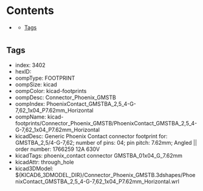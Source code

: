 



Contents
========

* [](#)
	* [Tags](#tags)

# 

## Tags

- index: 3402
- hexID: 
- oompType: FOOTPRINT
- oompSize: kicad
- oompColor: kicad-footprints
- oompDesc: Connector_Phoenix_GMSTB
- oompIndex: PhoenixContact_GMSTBA_2,5_4-G-7,62_1x04_P7.62mm_Horizontal
- oompName: kicad-footprints/Connector_Phoenix_GMSTB/PhoenixContact_GMSTBA_2,5_4-G-7,62_1x04_P7.62mm_Horizontal
- kicadDesc: Generic Phoenix Contact connector footprint for: GMSTBA_2,5/4-G-7,62; number of pins: 04; pin pitch: 7.62mm; Angled || order number: 1766259 12A 630V
- kicadTags: phoenix_contact connector GMSTBA_01x04_G_7.62mm
- kicadAttr: through_hole
- kicad3DModel: ${KICAD6_3DMODEL_DIR}/Connector_Phoenix_GMSTB.3dshapes/PhoenixContact_GMSTBA_2,5_4-G-7,62_1x04_P7.62mm_Horizontal.wrl
